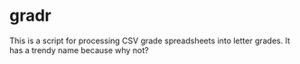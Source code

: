 # gradr

This is a script for processing CSV grade spreadsheets into letter grades.
It has a trendy name because why not?
